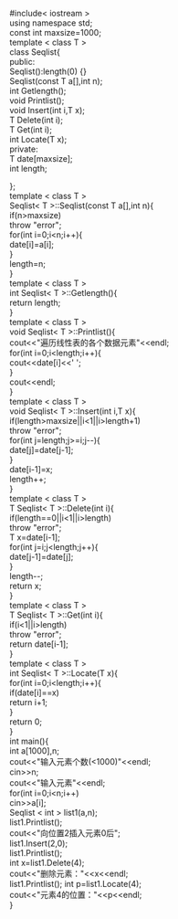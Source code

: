 #include< iostream >  
using namespace std;  
const int maxsize=1000;  
template < class T >  
class Seqlist{  
public:  
      Seqlist():length(0) {}  
      Seqlist(const T a[],int n);  
      int Getlength();  
      void Printlist();  
      void Insert(int i,T x);  
      T Delete(int i);  
      T Get(int i);  
      int Locate(T x);  
private:  
      T date[maxsize];  
      int length;  

};  
template < class T >  
Seqlist< T >::Seqlist(const T a[],int n){  
      if(n>maxsize)  
         throw "error";   
      for(int i=0;i<n;i++){    
          date[i]=a[i];   
      }   
      length=n;    
}    
template < class T >    
int Seqlist< T >::Getlength(){    
      return length;    
}   
template < class T >   
void Seqlist< T >::Printlist(){   
      cout<<"遍历线性表的各个数据元素"<<endl;   
      for(int i=0;i<length;i++){   
          cout<<date[i]<<' ';   
      }   
      cout<<endl;   
}   
template < class T >   
void Seqlist< T >::Insert(int i,T x){   
      if(length>maxsize||i<1||i>length+1)   
         throw "error";   
      for(int j=length;j>=i;j--){   
          date[j]=date[j-1];   
      }   
      date[i-1]=x;   
      length++;   
}   
template < class T >   
T Seqlist< T >::Delete(int i){   
      if(length==0||i<1||i>length)   
         throw "error";   
      T x=date[i-1];   
      for(int j=i;j<length;j++){   
         date[j-1]=date[j];   
      }   
      length--;   
      return x;   
}   
template < class T >   
T Seqlist< T >::Get(int i){   
      if(i<1||i>length)   
         throw "error";   
      return date[i-1];   
}   
template < class T >   
int Seqlist< T >::Locate(T x){   
      for(int i=0;i<length;i++){   
          if(date[i]==x)   
             return i+1;   
      }   
      return 0;   
}   
int main(){   
      int a[1000],n;   
      cout<<"输入元素个数(<1000)"<<endl;   
      cin>>n;   
      cout<<"输入元素"<<endl;   
      for(int i=0;i<n;i++)   
          cin>>a[i];   
      Seqlist < int > list1(a,n);   
      list1.Printlist();   
      cout<<"向位置2插入元素0后";   
      list1.Insert(2,0);   
      list1.Printlist();      
      int x=list1.Delete(4);   
      cout<<"删除元素："<<x<<endl;   
      list1.Printlist();
      int p=list1.Locate(4);   
      cout<<"元素4的位置："<<p<<endl;   
}   
